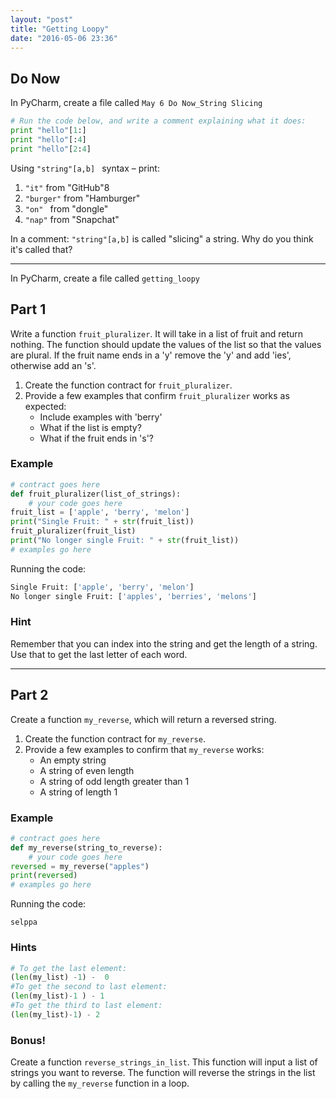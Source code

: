 ```yaml
---
layout: "post"
title: "Getting Loopy"
date: "2016-05-06 23:36"
---
```


## Do Now

<span class="mega-octicon octicon-file-code"></span>
In PyCharm, create a file called `May 6 Do Now_String Slicing`

```python
# Run the code below, and write a comment explaining what it does:
print "hello"[1:]
print "hello"[:4]
print "hello"[2:4]
```
Using `"string"[a,b] ` syntax – print:

1. `"it"` from "GitHub"8
2. `"burger"` from "Hamburger"
3. `"on" ` from "dongle"
4. `"nap"` from "Snapchat"

In a comment: `"string"[a,b]` is called "slicing" a string. Why do you think it's called that?

---

<span class="mega-octicon octicon-file-code"></span>
In PyCharm, create a file called `getting_loopy`


## Part 1
Write a function `fruit_pluralizer`. It will take in a list of fruit and return nothing. The function should update the values of the list so that the values are plural. If the fruit name ends in a 'y' remove the 'y' and add 'ies', otherwise add an 's'.

1. Create the function contract for `fruit_pluralizer`.
2. Provide a few examples that confirm `fruit_pluralizer` works as expected:
	* Include examples with 'berry'
	* What if the list is empty?
	* What if the fruit ends in 's'?

### Example

```python
# contract goes here
def fruit_pluralizer(list_of_strings):
	# your code goes here
fruit_list = ['apple', 'berry', 'melon']
print("Single Fruit: " + str(fruit_list))
fruit_pluralizer(fruit_list)
print("No longer single Fruit: " + str(fruit_list))
# examples go here
```

Running the code:

```python
Single Fruit: ['apple', 'berry', 'melon']
No longer single Fruit: ['apples', 'berries', 'melons']

```

### Hint
Remember that you can index into the string and get the length of a string. Use that to get the last letter of each word.

---

## Part 2
Create a function `my_reverse`, which will return a reversed string.

1. Create the function contract for `my_reverse`.
2. Provide a few examples to confirm that `my_reverse` works:
	* An empty string
	* A string of even length
	* A string of odd length greater than 1
	* A string of length 1

### Example

```python
# contract goes here
def my_reverse(string_to_reverse):
	# your code goes here
reversed = my_reverse("apples")
print(reversed)
# examples go here
```

Running the code:

`selppa`

### <span class="mega-octicon octicon-light-bulb"></span> Hints

```python
# To get the last element:
(len(my_list) -1) -  0
#To get the second to last element:
(len(my_list)-1 ) - 1
#To get the third to last element:
(len(my_list)-1) - 2
```

### Bonus!
Create a function `reverse_strings_in_list`. This function will input a list of strings you want to reverse. The function will reverse the strings in the list by calling the `my_reverse` function in a loop.
